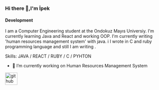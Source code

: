 ### Hi there 👋,I'm İpek 
#### Development
I am a Computer Engineering student at the Ondokuz Mayıs Universiy.
I'm currently learning Java and React and working OOP.
I'm currently writing 'human resources management system' with java. i
I wrote in C and ruby programming language and still I am writing .

Skills: JAVA / REACT / RUBY / C / PYHTON

- 🔭 I’m currently working on Human Resources Management System 


[<img src='https://cdn.jsdelivr.net/npm/simple-icons@3.0.1/icons/github.svg' alt='github' height='40'>](https://github.com/ipekozbay)  

